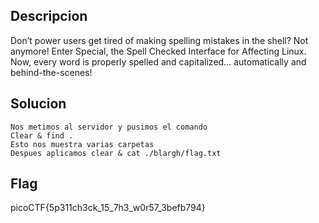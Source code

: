 ## Descripcion

Don’t power users get tired of making spelling mistakes in the shell? Not anymore! Enter Special, the Spell Checked Interface for Affecting Linux. Now, every word is properly spelled and capitalized… automatically and behind-the-scenes!
## Solucion
```
Nos metimos al servidor y pusimos el comando  
Clear & find .  
Esto nos muestra varias carpetas  
Despues aplicamos clear & cat ./blargh/flag.txt

```

## Flag
picoCTF{5p311ch3ck_15_7h3_w0r57_3befb794}